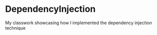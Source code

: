 # DependencyInjection

My classwork showcasing how I implemented the dependency injection technique
